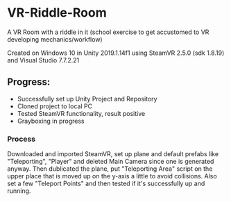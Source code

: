 # VR-Riddle-Room
A VR Room with a riddle in it (school exercise to get accustomed to VR developing mechanics/workflow)

Created on Windows 10 in Unity 2019.1.14f1 using SteamVR 2.5.0 (sdk 1.8.19) and Visual Studio 7.7.2.21

## Progress:

* Successfully set up Unity Project and Repository
* Cloned project to local PC
* Tested SteamVR functionality, result positive
* Grayboxing in progress

### Process 
Downloaded and imported SteamVR, set up plane and default prefabs like "Teleporting", "Player" and deleted Main Camera since one 
is generated anyway.
Then dublicated the plane, put "Teleporting Area" script on the upper place that is moved up on the y-axis a little to avoid collisions.
Also set a few "Teleport Points" and then tested if it's successfully up and running. 

